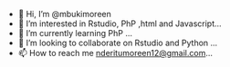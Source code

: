 - 👋 Hi, I’m @mbukimoreen
- 👀 I’m interested in Rstudio, PhP ,html and Javascript...
- 🌱 I’m currently learning PhP ...
- 💞️ I’m looking to collaborate on Rstudio and Python ...
- 📫 How to reach me nderitumoreen12@gmail.com...

<!---
mbukimoreen/mbukimoreen is a ✨ special ✨ repository because its `README.md` (this file) appears on your GitHub profile.
You can click the Preview link to take a look at your changes.
--->
